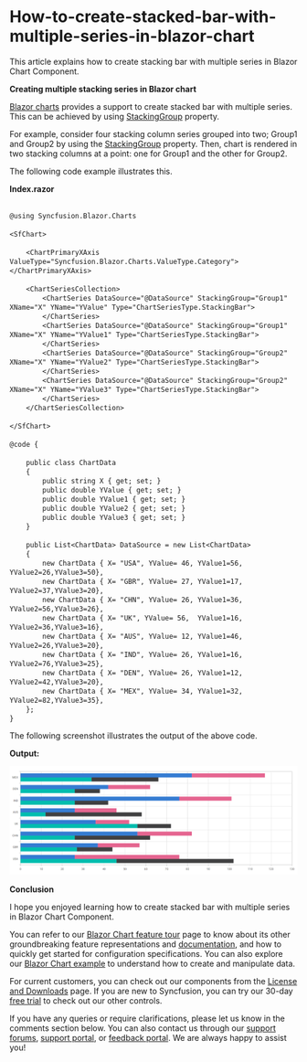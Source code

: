 # How-to-create-stacked-bar-with-multiple-series-in-blazor-chart

This article explains how to create stacking bar with multiple series in Blazor Chart Component.

**Creating multiple stacking series in Blazor chart**

[Blazor charts](https://www.syncfusion.com/blazor-components/blazor-charts) provides a support to create stacked bar with multiple series. This can be achieved by using [StackingGroup](https://help.syncfusion.com/cr/blazor/Syncfusion.Blazor.Charts.ChartSeries.html#Syncfusion_Blazor_Charts_ChartSeries_StackingGroup) property.

For example, consider four stacking column series grouped into two; Group1 and Group2 by using the [StackingGroup](https://help.syncfusion.com/cr/blazor/Syncfusion.Blazor.Charts.ChartSeries.html#Syncfusion_Blazor_Charts_ChartSeries_StackingGroup) property. Then, chart is rendered in two stacking columns at a point: one for Group1 and the other for Group2.

The following code example illustrates this.

**Index.razor**

```cshtml

@using Syncfusion.Blazor.Charts

<SfChart>

    <ChartPrimaryXAxis ValueType="Syncfusion.Blazor.Charts.ValueType.Category"></ChartPrimaryXAxis>

    <ChartSeriesCollection>
        <ChartSeries DataSource="@DataSource" StackingGroup="Group1" XName="X" YName="YValue" Type="ChartSeriesType.StackingBar">
        </ChartSeries>
        <ChartSeries DataSource="@DataSource" StackingGroup="Group1" XName="X" YName="YValue1" Type="ChartSeriesType.StackingBar">
        </ChartSeries>
        <ChartSeries DataSource="@DataSource" StackingGroup="Group2" XName="X" YName="YValue2" Type="ChartSeriesType.StackingBar">
        </ChartSeries>
        <ChartSeries DataSource="@DataSource" StackingGroup="Group2" XName="X" YName="YValue3" Type="ChartSeriesType.StackingBar">
        </ChartSeries>
    </ChartSeriesCollection>
    
</SfChart>

@code {

    public class ChartData
    {
        public string X { get; set; }
        public double YValue { get; set; }
        public double YValue1 { get; set; }
        public double YValue2 { get; set; }
        public double YValue3 { get; set; }
    }

    public List<ChartData> DataSource = new List<ChartData>
    {
        new ChartData { X= "USA", YValue= 46, YValue1=56, YValue2=26,YValue3=50},
        new ChartData { X= "GBR", YValue= 27, YValue1=17, YValue2=37,YValue3=20},
        new ChartData { X= "CHN", YValue= 26, YValue1=36, YValue2=56,YValue3=26},
        new ChartData { X= "UK", YValue= 56,  YValue1=16, YValue2=36,YValue3=16},
        new ChartData { X= "AUS", YValue= 12, YValue1=46, YValue2=26,YValue3=20},
        new ChartData { X= "IND", YValue= 26, YValue1=16, YValue2=76,YValue3=25},
        new ChartData { X= "DEN", YValue= 26, YValue1=12, YValue2=42,YValue3=20},
        new ChartData { X= "MEX", YValue= 34, YValue1=32, YValue2=82,YValue3=35},
    };
}

```

The following screenshot illustrates the output of the above code.

**Output:**

![](/multiple-stacked-bar.png)

**Conclusion**

I hope you enjoyed learning how to create stacked bar with multiple series in Blazor Chart Component.

You can refer to our [Blazor Chart feature tour](https://www.syncfusion.com/blazor-components/blazor-charts) page to know about its other groundbreaking feature representations and [documentation](https://blazor.syncfusion.com/documentation/chart/getting-started), and how to quickly get started for configuration specifications. You can also explore our [Blazor Chart example](https://blazor.syncfusion.com/demos/chart/line?theme=bootstrap5) to understand how to create and manipulate data.

For current customers, you can check out our components from the [License and Downloads](https://www.syncfusion.com/sales/teamlicense) page. If you are new to Syncfusion, you can try our 30-day [free trial](https://www.syncfusion.com/downloads/blazor) to check out our other controls.

If you have any queries or require clarifications, please let us know in the comments section below. You can also contact us through our [support forums](https://www.syncfusion.com/forums), [support portal](https://support.syncfusion.com/create), or [feedback portal](https://www.syncfusion.com/feedback/blazor-components?control=charts). We are always happy to assist you!
